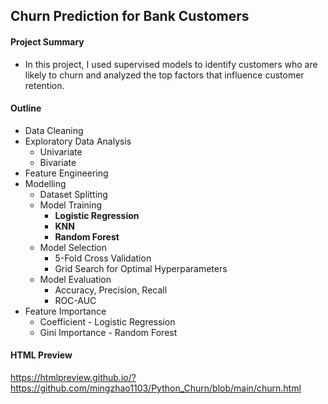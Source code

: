 ## Churn Prediction for Bank Customers

#### Project Summary 

- In this project, I used supervised models to identify customers who are likely to churn and analyzed the top factors that influence customer retention.

#### Outline

-   Data Cleaning   
-   Exploratory Data Analysis
    - Univariate
    - Bivariate
-   Feature Engineering
-   Modelling
    - Dataset Splitting
    - Model Training
        - **Logistic Regression**
        - **KNN**
        - **Random Forest**  
    - Model Selection
        - 5-Fold Cross Validation
        - Grid Search for Optimal Hyperparameters
    - Model Evaluation
        - Accuracy, Precision, Recall
        - ROC-AUC
-   Feature Importance
    - Coefficient - Logistic Regression
    - Gini Importance - Random Forest

#### HTML Preview

https://htmlpreview.github.io/?https://github.com/mingzhao1103/Python_Churn/blob/main/churn.html
